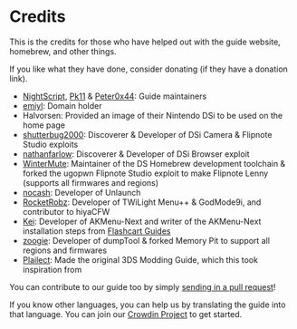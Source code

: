 # Credits

This is the credits for those who have helped out with the guide website, homebrew, and other things.

If you like what they have done, consider donating (if they have a donation link).

- [NightScript](https://nightscript370.github.io/), [Pk11](https://pk11.us/) & [Peter0x44](https://github.com/Peter0x44): Guide maintainers
- [emiyl](https://emiyl.com/paypal): Domain holder
- Halvorsen: Provided an image of their Nintendo DSi to be used on the home page
- [shutterbug2000](https://paypal.me/projectkaeru): Discoverer & Developer of DSi Camera & Flipnote Studio exploits
- [nathanfarlow](https://github.com/nathanfarlow): Discoverer & Developer of DSi Browser exploit
- [WinterMute](https://devkitpro.org/support-devkitpro): Maintainer of the DS Homebrew development toolchain & forked the ugopwn Flipnote Studio exploit to make Flipnote Lenny (supports all firmwares and regions)
- [nocash](http://problemkaputt.de/donate.htm): Developer of Unlaunch
- [RocketRobz](https://github.com/RocketRobz): Developer of TWiLight Menu++ & GodMode9i, and contributor to hiyaCFW
- [Kei](https://github.com/coderkei): Developer of AKMenu-Next and writer of the AKMenu-Next installation steps from [Flashcart Guides](https://sanrax.github.io/flashcart-guides/tutorials/akmenu-next/#__tabbed_1_2)
- [zoogie](https://github.com/zoogie): Developer of dumpTool & forked Memory Pit to support all regions and firmwares
- [Plailect](https://github.com/Plailect): Made the original 3DS Modding Guide, which this took inspiration from

You can contribute to our guide too by simply [sending in a pull request](https://github.com/cfw-guide/dsi.cfw.guide/)!

If you know other languages, you can help us by translating the guide into that language. You can join our [Crowdin Project](https://crowdin.com/project/dsi-guide) to get started.
